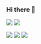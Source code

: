 ### Hi there 👋

![](https://github-stats.ubrong.com/api?username=ldgeng&show_icons=true&theme=tokyonight)
![](https://github-stats.ubrong.com/api/top-langs/?username=ldgeng&layout=compact&theme=tokyonight)

![](https://badgen.net/badge/windows/11/blue?icon=windows)
![](https://badgen.net/badge/cpp/gcc15.1.0/red)
![](https://badgen.net/badge/python/3.11.8/green)

<!--
**ldgeng/ldgeng** is a ✨ _special_ ✨ repository because its `README.md` (this file) appears on your GitHub profile.

Here are some ideas to get you started:

- 🔭 I’m currently working on ...
- 🌱 I’m currently learning ...
- 👯 I’m looking to collaborate on ...
- 🤔 I’m looking for help with ...
- 💬 Ask me about ...
- 📫 How to reach me: ...
- 😄 Pronouns: ...
- ⚡ Fun fact: ...
-->
